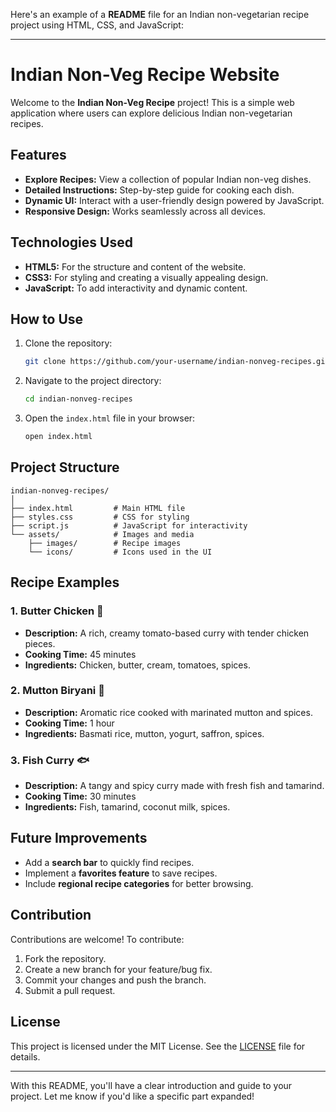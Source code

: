 Here's an example of a **README** file for an Indian non-vegetarian recipe project using HTML, CSS, and JavaScript:

---

# Indian Non-Veg Recipe Website

Welcome to the **Indian Non-Veg Recipe** project! This is a simple web application where users can explore delicious Indian non-vegetarian recipes.

## Features

- **Explore Recipes:** View a collection of popular Indian non-veg dishes.
- **Detailed Instructions:** Step-by-step guide for cooking each dish.
- **Dynamic UI:** Interact with a user-friendly design powered by JavaScript.
- **Responsive Design:** Works seamlessly across all devices.

## Technologies Used

- **HTML5:** For the structure and content of the website.
- **CSS3:** For styling and creating a visually appealing design.
- **JavaScript:** To add interactivity and dynamic content.

## How to Use

1. Clone the repository:
   ```bash
   git clone https://github.com/your-username/indian-nonveg-recipes.git
   ```
2. Navigate to the project directory:
   ```bash
   cd indian-nonveg-recipes
   ```
3. Open the `index.html` file in your browser:
   ```bash
   open index.html
   ```

## Project Structure

```
indian-nonveg-recipes/
│
├── index.html         # Main HTML file
├── styles.css         # CSS for styling
├── script.js          # JavaScript for interactivity
└── assets/            # Images and media
    ├── images/        # Recipe images
    └── icons/         # Icons used in the UI
```

## Recipe Examples

### 1. Butter Chicken 🍗
- **Description:** A rich, creamy tomato-based curry with tender chicken pieces.
- **Cooking Time:** 45 minutes
- **Ingredients:** Chicken, butter, cream, tomatoes, spices.

### 2. Mutton Biryani 🥘
- **Description:** Aromatic rice cooked with marinated mutton and spices.
- **Cooking Time:** 1 hour
- **Ingredients:** Basmati rice, mutton, yogurt, saffron, spices.

### 3. Fish Curry 🐟 
- **Description:** A tangy and spicy curry made with fresh fish and tamarind.
- **Cooking Time:** 30 minutes
- **Ingredients:** Fish, tamarind, coconut milk, spices.

## Future Improvements

- Add a **search bar** to quickly find recipes.
- Implement a **favorites feature** to save recipes.
- Include **regional recipe categories** for better browsing.

## Contribution

Contributions are welcome! To contribute:

1. Fork the repository.
2. Create a new branch for your feature/bug fix.
3. Commit your changes and push the branch.
4. Submit a pull request.

## License

This project is licensed under the MIT License. See the [LICENSE](LICENSE) file for details.

---

With this README, you'll have a clear introduction and guide to your project. Let me know if you'd like a specific part expanded!
